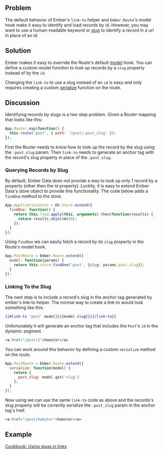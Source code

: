 ## Problem

The default behavior of Ember's `link-to` helper and `Ember.Route`'s
model hook make it easy to identify and load records by id. However,
you may want to use a human-readable keyword or [slug][1] to identify
a record in a url in place of an id.

## Solution

Ember makes it easy to override the Route's default
[model](/api/classes/Ember.Route.html#method_model)
hook. You can define a custom model function to look up records by a
`slug` property instead of by the `id`.

Changing the `link-to` to use a slug instead of an `id` is easy and
only requires creating a custom
[serialize](/api/classes/Ember.Route.html#method_serialize)
function on the route.

## Discussion

Identifying records by slugs is a two step problem. Given a Router
mapping that looks like this:

```js
App.Router.map(function() {
  this.route('post', { path: '/post/:post_slug' });
});
```

First the Router needs to know how to look up the record by the slug
using the `:post_slug` param. Then `link-to` needs to generate an
anchor tag with the record's slug property in place of the
`:post_slug`.


### Querying Records by Slug

By default, Ember Data does not provide a way to look up only 1 record
by a property (other then the id property). Luckily, it is easy to
extend Ember Data's store object to provide this functionality. The
code below adds a `findOne` method to the store.

```js
App.ApplicationStore = DS.Store.extend({
  findOne: function() {
    return this.find.apply(this, arguments).then(function(results) {
      return results.objectAt(0);
    });
  }
});
```

Using `findOne` we can easily fetch a record by its `slug` property in
the Route's model hook.

```js
App.PostRoute = Ember.Route.extend({
  model: function(params) {
    return this.store.findOne('post', {slug: params.post_slug});
  }
});
```

### Linking To the Slug

The next step is to include a record's slug in the anchor tag
generated by ember's link-to helper. The normal way to create a
link-to would look something like this:

```handlebars
{{#link-to 'post' model}}{{model.slug}}{{/link-to}}
```

Unfortunately it will generate an anchor tag that includes the `Post`'s
`id` in the dynamic segment.

```html
<a href="/post/1">hamster</a>
```

You can work around this behavior by defining a custom `serialize`
method on the route.

```js
App.PostRoute = Ember.Route.extend({
  serialize: function(model) {
    return {
      post_slug: model.get('slug')
    };
  }
});
```

Now using we can use the same `link-to` code as above and the
records's slug property will be correctly serialize the `:post_slug`
param in the anchor tag's href.


```html
<a href="/post/hamster">hamster</a>
```

## Example
<a class="jsbin-embed" href="http://emberjs.jsbin.com/sihubaza/1/edit?output">
Cookbook: Using slugs in links
</a>


  [1]: https://en.wikipedia.org/wiki/Slug_(web_publishing)#Slug

